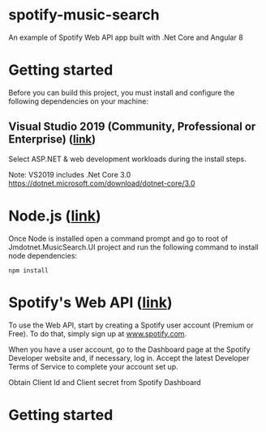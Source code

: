 # spotify-music-search
An example of Spotify Web API app built with .Net Core and Angular 8


# Getting started

Before you can build this project, you must install and configure the following dependencies on your machine:

## Visual Studio 2019 (Community, Professional or Enterprise) ([link](https://visualstudio.microsoft.com/vs/))

Select ASP.NET & web development workloads during the install steps.  

Note: VS2019 includes .Net Core 3.0 https://dotnet.microsoft.com/download/dotnet-core/3.0

# Node.js ([link](https://nodejs.org/en/))

Once Node is installed open a command prompt and go to root of Jmdotnet.MusicSearch.UI project and run the following command to install node dependencies:

    npm install
        
# Spotify's Web API ([link](https://developer.spotify.com/web-api/))

To use the Web API, start by creating a Spotify user account (Premium or Free). To do that, simply sign up at www.spotify.com.

When you have a user account, go to the Dashboard page at the Spotify Developer website and, if necessary, log in. Accept the latest Developer Terms of Service to complete your account set up.

Obtain Client Id and Client secret from Spotify Dashboard


# Getting started
